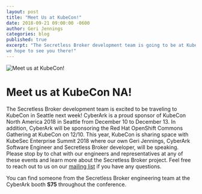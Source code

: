 ```yaml
---
layout: post
title: "Meet Us at KubeCon!"
date: 2018-09-21 09:00:00 -0600
author: Geri Jennings
categories: blog
published: true
excerpt: "The Secretless Broker development team is going to be at KubeCon -
we hope to see you there!"
---
```


<div class="blog-img">
  <img src="/img/secretless_at_kubecon_2018.png" alt="Meet us at KubeCon!">
</div>

# Meet us at KubeCon NA!
The Secretless Broker development team is excited to be traveling to KubeCon
in Seattle next week! CyberArk is a proud sponsor of KubeCon North America 2018
in Seattle from December 10 to December 13. In addition, CyberArk will be
sponsoring the Red Hat OpenShift Commons Gathering at KubeCon on 12/10.
This year, KubeCon is sharing space with KubeSec Enterprise Summit 2018 where
our own Geri Jennings, CyberArk Software Engineer and Secretless Broker developer,
will be speaking. Please stop by to chat with our engineers and representatives
at any of these events and learn more about the Secretless Broker project. Feel free to reach
out to us on our [mailing list](https://groups.google.com/forum/#!forum/secretless)
if you have any questions.

You can find someone from the Secretless Broker engineering team at the CyberArk
booth <strong>S75</strong> throughout the conference.
